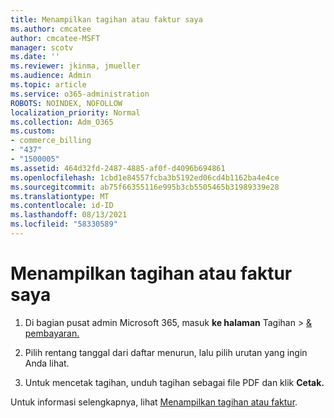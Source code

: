 ```yaml
---
title: Menampilkan tagihan atau faktur saya
ms.author: cmcatee
author: cmcatee-MSFT
manager: scotv
ms.date: ''
ms.reviewer: jkinma, jmueller
ms.audience: Admin
ms.topic: article
ms.service: o365-administration
ROBOTS: NOINDEX, NOFOLLOW
localization_priority: Normal
ms.collection: Adm_O365
ms.custom:
- commerce_billing
- "437"
- "1500005"
ms.assetid: 464d32fd-2487-4885-af0f-d4096b694861
ms.openlocfilehash: 1cbd1e84557fcba3b5192ed06cd4b1162ba4e4ce
ms.sourcegitcommit: ab75f66355116e995b3cb5505465b31989339e28
ms.translationtype: MT
ms.contentlocale: id-ID
ms.lasthandoff: 08/13/2021
ms.locfileid: "58330589"
---
```

# <a name="view-my-bill-or-invoice"></a>Menampilkan tagihan atau faktur saya

1. Di bagian pusat admin Microsoft 365, masuk **ke halaman** Tagihan \> [& pembayaran.](https://go.microsoft.com/fwlink/p/?linkid=848039)

2. Pilih rentang tanggal dari daftar menurun, lalu pilih urutan yang ingin Anda lihat.

3. Untuk mencetak tagihan, unduh tagihan sebagai file PDF dan klik **Cetak.**

Untuk informasi selengkapnya, lihat [Menampilkan tagihan atau faktur](https://docs.microsoft.com/microsoft-365/commerce/billing-and-payments/view-your-bill-or-invoice).
